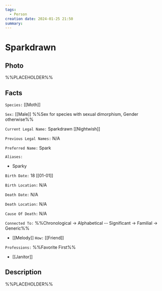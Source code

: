 ```yaml
---
tags:
  - Person
creation date: 2024-01-25 21:50
summary:
---
```

# Sparkdrawn

## Photo

%%PLACEHOLDER%%

## Facts

`Species:` [[Moth]]

`Sex:` [[Male]] %%Sex for species with sexual dimorphism, Gender otherwise%%

`Current Legal Name:` Sparkdrawn [[Nightwish]]

`Previous Legal Names:` N/A

`Preferred Name:` Spark

`Aliases:`
- Sparky

`Birth Date:` 18 [[01-01]]

`Birth Location:` N/A

`Death Date:` N/A

`Death Location:` N/A

`Cause Of Death:` N/A

`Connected To:` %%Chronological -> Alphabetical -- Significant -> Familial -> Generic%%
- [[Melody]] `How:` [[Friend]]

`Professions:` %%Favorite First%%
- [[Janitor]]

## Description

%%PLACEHOLDER%%
